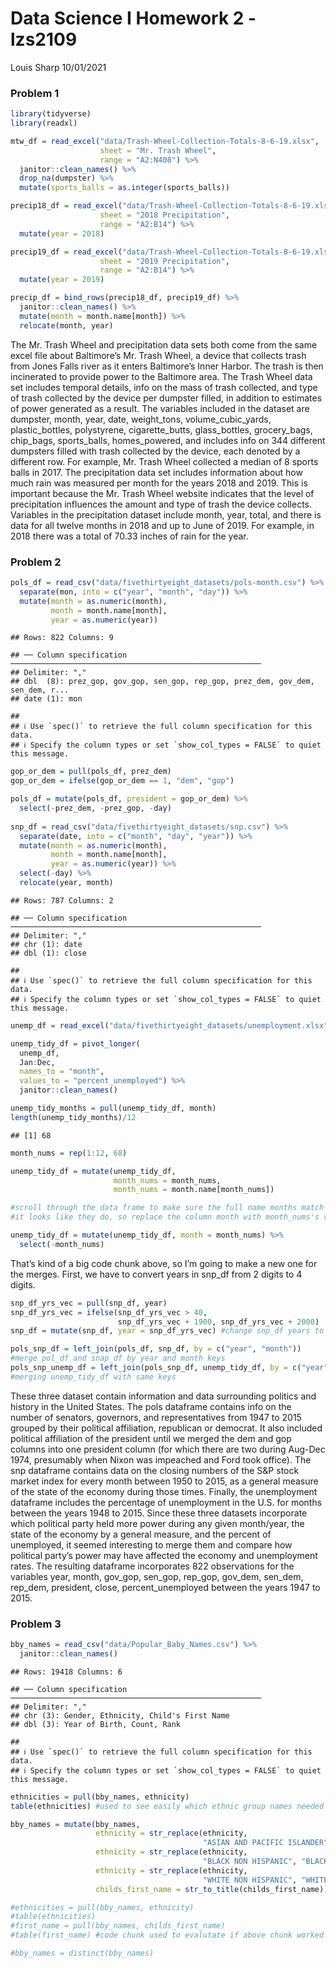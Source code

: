 Data Science I Homework 2 - lzs2109
================
Louis Sharp
10/01/2021

### **Problem 1**

``` r
library(tidyverse)
library(readxl)
```

``` r
mtw_df = read_excel("data/Trash-Wheel-Collection-Totals-8-6-19.xlsx", 
                    sheet = "Mr. Trash Wheel",
                    range = "A2:N408") %>% 
  janitor::clean_names() %>% 
  drop_na(dumpster) %>% 
  mutate(sports_balls = as.integer(sports_balls))

precip18_df = read_excel("data/Trash-Wheel-Collection-Totals-8-6-19.xlsx", 
                    sheet = "2018 Precipitation",
                    range = "A2:B14") %>% 
  mutate(year = 2018)

precip19_df = read_excel("data/Trash-Wheel-Collection-Totals-8-6-19.xlsx", 
                    sheet = "2019 Precipitation",
                    range = "A2:B14") %>% 
  mutate(year = 2019)

precip_df = bind_rows(precip18_df, precip19_df) %>% 
  janitor::clean_names() %>% 
  mutate(month = month.name[month]) %>% 
  relocate(month, year)
```

The Mr. Trash Wheel and precipitation data sets both come from the same
excel file about Baltimore’s Mr. Trash Wheel, a device that collects
trash from Jones Falls river as it enters Baltimore’s Inner Harbor. The
trash is then incinerated to provide power to the Baltimore area. The
Trash Wheel data set includes temporal details, info on the mass of
trash collected, and type of trash collected by the device per dumpster
filled, in addition to estimates of power generated as a result. The
variables included in the dataset are dumpster, month, year, date,
weight\_tons, volume\_cubic\_yards, plastic\_bottles, polystyrene,
cigarette\_butts, glass\_bottles, grocery\_bags, chip\_bags,
sports\_balls, homes\_powered, and includes info on 344 different
dumpsters filled with trash collected by the device, each denoted by a
different row. For example, Mr. Trash Wheel collected a median of 8
sports balls in 2017. The precipitation data set includes information
about how much rain was measured per month for the years 2018 and 2019.
This is important because the Mr. Trash Wheel website indicates that the
level of precipitation influences the amount and type of trash the
device collects. Variables in the precipitation dataset include month,
year, total, and there is data for all twelve months in 2018 and up to
June of 2019. For example, in 2018 there was a total of 70.33 inches of
rain for the year.

### **Problem 2**

``` r
pols_df = read_csv("data/fivethirtyeight_datasets/pols-month.csv") %>% 
  separate(mon, into = c("year", "month", "day")) %>% 
  mutate(month = as.numeric(month), 
         month = month.name[month],
         year = as.numeric(year))
```

    ## Rows: 822 Columns: 9

    ## ── Column specification ────────────────────────────────────────────────────────
    ## Delimiter: ","
    ## dbl  (8): prez_gop, gov_gop, sen_gop, rep_gop, prez_dem, gov_dem, sen_dem, r...
    ## date (1): mon

    ## 
    ## ℹ Use `spec()` to retrieve the full column specification for this data.
    ## ℹ Specify the column types or set `show_col_types = FALSE` to quiet this message.

``` r
gop_or_dem = pull(pols_df, prez_dem)
gop_or_dem = ifelse(gop_or_dem == 1, "dem", "gop") 

pols_df = mutate(pols_df, president = gop_or_dem) %>% 
  select(-prez_dem, -prez_gop, -day)
  
snp_df = read_csv("data/fivethirtyeight_datasets/snp.csv") %>% 
  separate(date, into = c("month", "day", "year")) %>% 
  mutate(month = as.numeric(month), 
         month = month.name[month],
         year = as.numeric(year)) %>% 
  select(-day) %>% 
  relocate(year, month)
```

    ## Rows: 787 Columns: 2

    ## ── Column specification ────────────────────────────────────────────────────────
    ## Delimiter: ","
    ## chr (1): date
    ## dbl (1): close

    ## 
    ## ℹ Use `spec()` to retrieve the full column specification for this data.
    ## ℹ Specify the column types or set `show_col_types = FALSE` to quiet this message.

``` r
unemp_df = read_excel("data/fivethirtyeight_datasets/unemployment.xlsx")

unemp_tidy_df = pivot_longer(
  unemp_df,
  Jan:Dec,
  names_to = "month",
  values_to = "percent_unemployed") %>% 
  janitor::clean_names()

unemp_tidy_months = pull(unemp_tidy_df, month)
length(unemp_tidy_months)/12
```

    ## [1] 68

``` r
month_nums = rep(1:12, 68)

unemp_tidy_df = mutate(unemp_tidy_df,
                       month_nums = month_nums,
                       month_nums = month.name[month_nums])

#scroll through the data frame to make sure the full name months match the abbreviated ones
#it looks like they do, so replace the column month with month_nums's values

unemp_tidy_df = mutate(unemp_tidy_df, month = month_nums) %>% 
  select(-month_nums)
```

That’s kind of a big code chunk above, so I’m going to make a new one
for the merges. First, we have to convert years in snp\_df from 2 digits
to 4 digits.

``` r
snp_df_yrs_vec = pull(snp_df, year)
snp_df_yrs_vec = ifelse(snp_df_yrs_vec > 40, 
                        snp_df_yrs_vec + 1900, snp_df_yrs_vec + 2000)
snp_df = mutate(snp_df, year = snp_df_yrs_vec) #change snp_df years to 4 digits
```

``` r
pols_snp_df = left_join(pols_df, snp_df, by = c("year", "month")) 
#merge pol_df and snap_df by year and month keys
pols_snp_unemp_df = left_join(pols_snp_df, unemp_tidy_df, by = c("year", "month"))
#merging unemp_tidy_df with same keys
```

These three dataset contain information and data surrounding politics
and history in the United States. The pols dataframe contains info on
the number of senators, governors, and representatives from 1947 to 2015
grouped by their political affiliation, republican or democrat. It also
included political affiliation of the president until we merged the dem
and gop columns into one president column (for which there are two
during Aug-Dec 1974, presumably when Nixon was impeached and Ford took
office). The snp dataframe contains data on the closing numbers of the
S&P stock market index for every month between 1950 to 2015, as a
general measure of the state of the economy during those times. Finally,
the unemployment dataframe includes the percentage of unemployment in
the U.S. for months between the years 1948 to 2015. Since these three
datasets incorporate which political party held more power during any
given month/year, the state of the economy by a general measure, and the
percent of unemployed, it seemed interesting to merge them and compare
how political party’s power may have affected the economy and
unemployment rates. The resulting dataframe incorporates 822
observations for the variables year, month, gov\_gop, sen\_gop,
rep\_gop, gov\_dem, sen\_dem, rep\_dem, president, close,
percent\_unemployed between the years 1947 to 2015.

### **Problem 3**

``` r
bby_names = read_csv("data/Popular_Baby_Names.csv") %>% 
  janitor::clean_names()
```

    ## Rows: 19418 Columns: 6

    ## ── Column specification ────────────────────────────────────────────────────────
    ## Delimiter: ","
    ## chr (3): Gender, Ethnicity, Child's First Name
    ## dbl (3): Year of Birth, Count, Rank

    ## 
    ## ℹ Use `spec()` to retrieve the full column specification for this data.
    ## ℹ Specify the column types or set `show_col_types = FALSE` to quiet this message.

``` r
ethnicities = pull(bby_names, ethnicity)
table(ethnicities) #used to see easily which ethnic group names needed changing
```

``` r
bby_names = mutate(bby_names, 
                   ethnicity = str_replace(ethnicity, 
                                           "ASIAN AND PACIFIC ISLANDER", "ASIAN AND PACI"),
                   ethnicity = str_replace(ethnicity,
                                           "BLACK NON HISPANIC", "BLACK NON HISP"),
                   ethnicity = str_replace(ethnicity,
                                           "WHITE NON HISPANIC", "WHITE NON HISP"),
                   childs_first_name = str_to_title(childs_first_name))
```

``` r
#ethnicities = pull(bby_names, ethnicity)
#table(ethnicities)
#first_name = pull(bby_names, childs_first_name)
#table(first_name) #code chunk used to evalutate if above chunk worked properly
```

``` r
#bby_names = distinct(bby_names)
```
